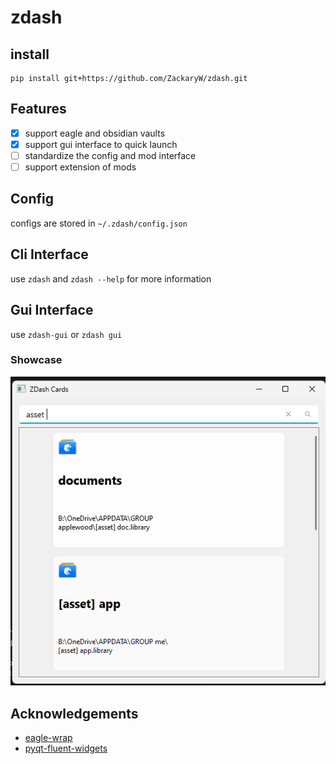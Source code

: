 # zdash
 
## install
```
pip install git+https://github.com/ZackaryW/zdash.git
```

## Features
- [x] support eagle and obsidian vaults
- [x] support gui interface to quick launch
- [ ] standardize the config and mod interface 
- [ ] support extension of mods 

## Config
configs are stored in `~/.zdash/config.json`

## Cli Interface
use `zdash` and `zdash --help` for more information

## Gui Interface
use `zdash-gui` or `zdash gui` 

### Showcase
![showcase](./assets/gui.png)

## Acknowledgements
- [eagle-wrap](https://github.com/ZackaryW/eagle-wrap)
- [pyqt-fluent-widgets](https://github.com/zhiyiYo/PyQt-Fluent-Widgets)
